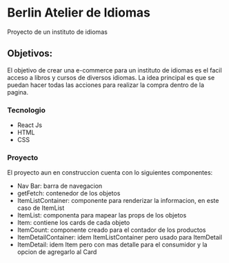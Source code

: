 # Berlin Atelier de Idiomas

Proyecto de un instituto de idiomas 

## Objetivos:
El objetivo de crear una e-commerce para un instituto de idiomas es el facil acceso a libros y cursos de diversos idiomas. La idea principal es que se puedan hacer todas las acciones para realizar la compra dentro de la pagina.

### Tecnologio

- React Js 
- HTML
- CSS

### Proyecto
El proyecto aun en construccion cuenta con lo siguientes componentes:
- Nav Bar: barra de navegacion
- getFetch: contenedor de los objetos 
- ItemListContainer: componente para renderizar la informacion, en este caso de ItemList
- ItemList: componenta para mapear las props de los objetos
- Item: contiene los cards de cada objeto
- ItemCount: componente creado para el contador de los productos
- ItemDetailContainer: idem ItemListContainer pero usado para ItemDetail
- ItemDetail: idem Item pero con mas detalle para el consumidor y la opcion de agregarlo al Card

